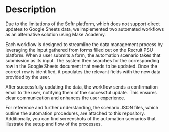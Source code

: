 # Description

Due to the limitations of the Softr platform, which does not support direct updates to Google Sheets data, we implemented two automated workflows as an alternative solution using Make Academy.

Each workflow is designed to streamline the data management process by leveraging the input gathered from forms filled out on the Recruit PSU platform. When a user submits a form, the automation scenario takes that submission as its input. The system then searches for the corresponding row in the Google Sheets document that needs to be updated. Once the correct row is identified, it populates the relevant fields with the new data provided by the user.

After successfully updating the data, the workflow sends a confirmation email to the user, notifying them of the successful update. This ensures clear communication and enhances the user experience.

For reference and further understanding, the scenario JSON files, which outline the automation procedures, are attached to this repository. Additionally, you can find screenshots of the automation scenarios that illustrate the setup and flow of the processes.
